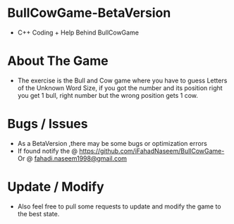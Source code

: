 # BullCowGame-BetaVersion
- C++ Coding + Help Behind BullCowGame 
# About The Game 
- The exercise is the Bull and Cow game where you have to guess Letters of the Unknown Word Size, if you got the number and its position
 right you get 1 bull, right number but the wrong position gets 1 cow.
# Bugs / Issues 
- As a BetaVersion ,there may be some bugs or optimization errors 
- If found notify the @ https://github.com/iFahadNaseem/BullCowGame- Or @ fahadi.naseem1998@gmail.com
# Update / Modify
- Also feel free to pull some requests to update and modify the game to the best state. 
